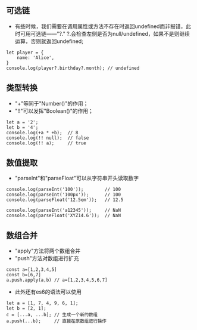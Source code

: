 ## 可选链
+ 有些时候，我们需要在调用属性或方法不存在时返回undefined而非报错，此时可用可选链——"?."
  ?.会检查左侧是否为null/undefined，如果不是则继续运算，否则就返回undefined;

~~~
let player = {
    name: 'Alice',  
}
console.log(player?.birthday?.month); // undefined
~~~
## 类型转换
+ "+"等同于"Number()"的作用；
+ "!!"可以发挥"Boolean()"的作用；
~~~
let a = '2';
let b = '4';
console.log(+a * +b);  // 8
console.log(!! null);  // false
console.log(!! a);     // true
~~~
## 数值提取
+ "parseInt"和"parseFloat"可以从字符串开头读取数字
~~~
console.log(parseInt('100'));        // 100
console.log(parseInt('100px'));      // 100
console.log(parseFloat('12.5em'));   // 12.5

console.log(parseInt('a12345'));     // NaN
console.log(parseFloat('XYZ14.6'));  // NaN
~~~
## 数组合并
+ "apply"方法将两个数组合并
+ "push"方法对数组进行扩充
~~~
const a=[1,2,3,4,5]
const b=[6,7]
a.push.apply(a,b) // a=[1,2,3,4,5,6,7]
~~~
+ 此外还有es6的语法可以使用
~~~
let a = [1, 7, 4, 9, 6, 1];
let b = [2, 1];
c = [...a, ...b]; // 生成一个新的数组
a.push(...b);     // 直接在原数组进行操作
~~~
